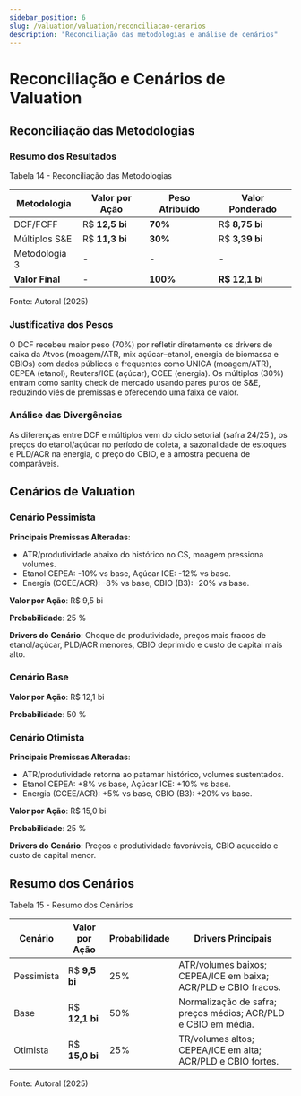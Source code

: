 ```yaml
---
sidebar_position: 6
slug: /valuation/valuation/reconciliacao-cenarios
description: "Reconciliação das metodologias e análise de cenários"
---
```


# Reconciliação e Cenários de Valuation

## Reconciliação das Metodologias

### Resumo dos Resultados

<p style={{textAlign: 'center'}}>Tabela 14 - Reconciliação das Metodologias</p>

| Metodologia | Valor por Ação | Peso Atribuído | Valor Ponderado |
|-------------|----------------|----------------|-----------------|
| DCF/FCFF      | R$ **12,5 bi** | **70%**  | R$ **8,75 bi** |
| Múltiplos S&E | R$ **11,3 bi** | **30%**  | R$ **3,39 bi** |
| Metodologia 3 | - | - | - |
| **Valor Final** | - | **100%** | **R$ 12,1 bi** |

<p style={{textAlign: 'center'}}>Fonte: Autoral (2025)</p>

### Justificativa dos Pesos

O DCF recebeu maior peso (70%) por refletir diretamente os drivers de caixa da Atvos (moagem/ATR, mix açúcar–etanol, energia de biomassa e CBIOs) com dados públicos e frequentes como UNICA (moagem/ATR), CEPEA (etanol), Reuters/ICE (açúcar), CCEE (energia). Os múltiplos (30%) entram como sanity check de mercado usando pares puros de S&E, reduzindo viés de premissas e oferecendo uma faixa de valor.

### Análise das Divergências

As diferenças entre DCF e múltiplos vem do ciclo setorial (safra 24/25 ), os preços do etanol/açúcar no período de coleta, a sazonalidade de estoques e PLD/ACR na energia, o preço do CBIO, e a amostra pequena de comparáveis.

## Cenários de Valuation

### Cenário Pessimista

**Principais Premissas Alteradas**:

- ATR/produtividade abaixo do histórico no CS, moagem pressiona volumes.
- Etanol CEPEA: -10% vs base,  Açúcar ICE: -12% vs base.
- Energia (CCEE/ACR): -8% vs base, CBIO (B3): -20% vs base.

**Valor por Ação**: R$ 9,5 bi

**Probabilidade**: 25 %

**Drivers do Cenário**: Choque de produtividade, preços mais fracos de etanol/açúcar, PLD/ACR menores, CBIO deprimido e custo de capital mais alto.

### Cenário Base

**Valor por Ação**: R$ 12,1 bi

**Probabilidade**: 50 %

### Cenário Otimista

**Principais Premissas Alteradas**:
- ATR/produtividade retorna ao patamar histórico, volumes sustentados.
- Etanol CEPEA: +8% vs base, Açúcar ICE: +10% vs base.
- Energia (CCEE/ACR): +5% vs base, CBIO (B3): +20% vs base.

**Valor por Ação**: R$ 15,0 bi

**Probabilidade**: 25 %

**Drivers do Cenário**: Preços e produtividade favoráveis, CBIO aquecido e custo de capital menor.

## Resumo dos Cenários

<p style={{textAlign: 'center'}}>Tabela 15 - Resumo dos Cenários</p>

| Cenário | Valor por Ação | Probabilidade | Drivers Principais |
|---------|----------------|---------------|-------------------|
| Pessimista | R$ **9,5 bi** | 25% | ATR/volumes baixos; CEPEA/ICE em baixa; ACR/PLD e CBIO fracos. |
| Base | R$ **12,1 bi**  | 50% | Normalização de safra; preços médios; ACR/PLD e CBIO em média. |
| Otimista | R$ **15,0 bi**  | 25% | TR/volumes altos; CEPEA/ICE em alta; ACR/PLD e CBIO fortes. |

<p style={{textAlign: 'center'}}>Fonte: Autoral (2025)</p>
